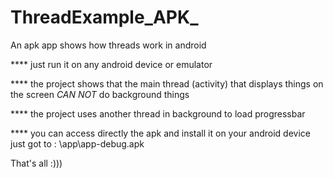 # ThreadExample_APK_

An apk app shows how threads work in android 

**** just run it on any android device or emulator 

**** the project shows that the main thread (activity) that displays things on the screen *CAN NOT* do background things

**** the project uses another thread in background to load progressbar

**** you can access directly the apk and install it on your android device just got to : \app\app-debug.apk

That's all :)))

